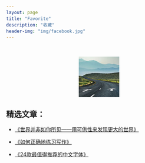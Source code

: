 ```yaml
---
layout: page
title: "Favorite"
description: "收藏"
header-img: "img/facebook.jpg"
---
```


<center>
    <p><img src="/img/110x.jpg" align="center"></p>
</center>

## 精选文章：

- [《世界并非如你所见——用可供性来发现更大的世界》](http://www.jianshu.com/p/6f1404e0240d)

- [《如何正确地练习写作》](http://www.jianshu.com/p/2621444b619d)

- [《24款最值得推荐的中文字体》](http://cnfeat.com/blog/2015/05/22/a-24-chinese-fonts/)






